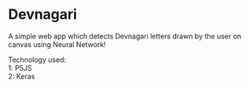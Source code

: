 # Devnagari

A simple web app which detects Devnagari letters drawn by the user on canvas using Neural Network!

Technology used:<br/>
1: P5JS<br/>
2: Keras
